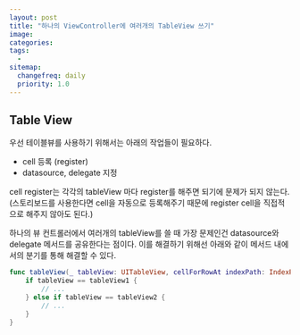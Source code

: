 ```yaml
---
layout: post
title: "하나의 ViewController에 여러개의 TableView 쓰기"
image:
categories: 
tags: 
  - 
sitemap:
  changefreq: daily
  priority: 1.0
---
```


## Table View

우선 테이블뷰를 사용하기 위해서는 아래의 작업들이 필요하다.

- cell 등록 (register)
- datasource, delegate 지정

cell register는 각각의 tableView 마다 register를 해주면 되기에 문제가 되지 않는다. (스토리보드를 사용한다면 cell을 자동으로 등록해주기 때문에 register cell을 직접적으로 해주지 않아도 된다.)

하나의 뷰 컨트롤러에서 여러개의 tableView를 쓸 때 가장 문제인건 datasource와 delegate 메서드를 공유한다는 점이다. 이를 해결하기 위해선 아래와 같이 메서드 내에서의 분기를 통해 해결할 수 있다.

```swift
func tableView(_ tableView: UITableView, cellForRowAt indexPath: IndexPath) -> UITableViewCell {
	if tableView == tableView1 {
		// ...
	} else if tableView == tableView2 {
		// ...
	}
}
```